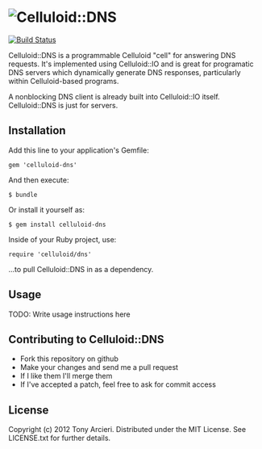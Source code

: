 ![Celluloid::DNS](https://github.com/celluloid/celluloid-dns/raw/master/logo.png)
=================
[![Build Status](https://secure.travis-ci.org/celluloid/celluloid-dns.png?branch=master)](http://travis-ci.org/celluloid/celluloid-dns)

Celluloid::DNS is a programmable Celluloid "cell" for answering DNS requests.
It's implemented using Celluloid::IO and is great for programatic DNS servers
which dynamically generate DNS responses, particularly within Celluloid-based
programs.

A nonblocking DNS client is already built into Celluloid::IO itself.
Celluloid::DNS is just for servers.

Installation
------------

Add this line to your application's Gemfile:

    gem 'celluloid-dns'

And then execute:

    $ bundle

Or install it yourself as:

    $ gem install celluloid-dns

Inside of your Ruby project, use:

    require 'celluloid/dns'

...to pull Celluloid::DNS in as a dependency.

Usage
-----

TODO: Write usage instructions here

Contributing to Celluloid::DNS
------------------------------

* Fork this repository on github
* Make your changes and send me a pull request
* If I like them I'll merge them
* If I've accepted a patch, feel free to ask for commit access

License
-------

Copyright (c) 2012 Tony Arcieri. Distributed under the MIT License. See
LICENSE.txt for further details.
